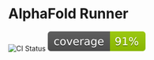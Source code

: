 # AlphaFold Runner
![CI Status](https://github.com/yuka1981/alphafold_runner/actions/workflows/run_test.yml/badge.svg)
![Coverage](https://raw.githubusercontent.com/yuka1981/alphafold_runner/master/coverage.svg)
